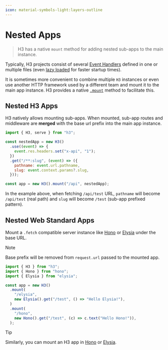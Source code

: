 ```yaml
---
icon: material-symbols-light:layers-outline
---
```


# Nested Apps

> H3 has a native `mount` method for adding nested sub-apps to the main instance.

Typically, H3 projects consist of several [Event Handlers](/guide/basics/handler) defined in one or multiple files (even [lazy loaded](/guide/basics/handler#lazy-handlers) for faster startup times).

It is sometimes more convenient to combine multiple `H3` instances or even use another HTTP framework used by a different team and mount it to the main app instance. H3 provides a native [`.mount`](/guide/api/h3#h3mount) method to facilitate this.

## Nested H3 Apps

H3 natively allows mounting sub-apps. When mounted, sub-app routes and middleware are **merged** with the base url prefix into the main app instance.

```js
import { H3, serve } from "h3";

const nestedApp = new H3()
  .use((event) => {
    event.res.headers.set("x-api", "1");
  })
  .get("/**:slug", (event) => ({
    pathname: event.url.pathname,
    slug: event.context.params?.slug,
  }));

const app = new H3().mount("/api", nestedApp);
```

In the example above, when fetching `/api/test` URL, `pathname` will become `/api/test` (real path) and `slug` will become `/test` (sub-app prefixed pattern).

## Nested Web Standard Apps

Mount a `.fetch` compatible server instance like [Hono](https://hono.dev/) or [Elysia](https://elysiajs.com/) under the base URL.

> [!NOTE]
> Base prefix will be removed from `request.url` passed to the mounted app.

```js
import { H3 } from "h3";
import { Hono } from "hono";
import { Elysia } from "elysia";

const app = new H3()
  .mount(
    "/elysia",
    new Elysia().get("/test", () => "Hello Elysia!"),
  )
  .mount(
    "/hono",
    new Hono().get("/test", (c) => c.text("Hello Hono!")),
  );
```

> [!TIP]
> Similarly, you can mount an H3 app in [Hono](https://hono.dev/docs/api/hono#mount) or [Elysia](https://elysiajs.com/patterns/mount#mount-1).
